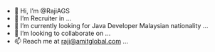 - 👋 Hi, I’m @RajiAGS
- 👀 I’m Recruiter in ...
- 🌱 I’m currently looking for Java Developer Malaysian nationality ...
- 💞️ I’m looking to collaborate on ...
- 📫 Reach me at raji@amitglobal.com ...

<!---
RajiAGS/RajiAGS is a ✨ special ✨ repository because its `README.md` (this file) appears on your GitHub profile.
You can click the Preview link to take a look at your changes.
--->
